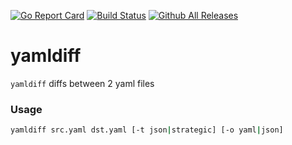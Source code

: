 [![Go Report Card](https://goreportcard.com/badge/kmodules.xyz/yamldiff)](https://goreportcard.com/report/kmodules.xyz/yamldiff)
[![Build Status](https://github.com/kmodules/yamldiff/workflows/CI/badge.svg)](https://github.com/kmodules/yamldiff/actions?workflow=CI)
[![Github All Releases](https://img.shields.io/github/downloads/kmodules/yamldiff/total.svg)](https://github.com/kmodules/yamldiff/releases)

# yamldiff
`yamldiff` diffs between 2 yaml files

### Usage

```bash
yamldiff src.yaml dst.yaml [-t json|strategic] [-o yaml|json]
```
